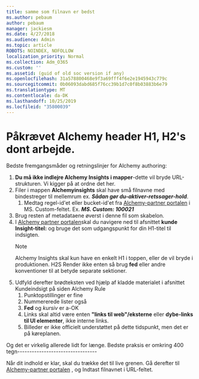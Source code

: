 ```yaml
---
title: samme som filnavn er bedst
ms.author: pebaum
author: pebaum
manager: jackiesm
ms.date: 4/27/2018
ms.audience: Admin
ms.topic: article
ROBOTS: NOINDEX, NOFOLLOW
localization_priority: Normal
ms.collection: Adm_O365
ms.custom: ''
ms.assetid: (guid of old soc version if any)
ms.openlocfilehash: 31a578800468e9f3a69fff4f6e2e1945943c779c
ms.sourcegitcommit: 0b06093dabd685f76cc39b1d7c0f8b03883b6e79
ms.translationtype: MT
ms.contentlocale: da-DK
ms.lasthandoff: 10/25/2019
ms.locfileid: "35800039"
---
```

# <a name="required-alchemy-header-h1-h2s-dont-work"></a>Påkrævet Alchemy header H1, H2's dont arbejde.
Bedste fremgangsmåder og retningslinjer for Alchemy authoring:

1. **Du må ikke indlejre Alchemy Insights i mapper**-dette vil bryde URL-strukturen. Vi kigger på at ordne det her.
1. Filer i mappen **Alchemyinsights** skal have små filnavne med bindestreger til mellemrum ex. ***Sådan gør du-aktiver-retssager-hold***.
    1. Medtag regel-id'et eller bucket-id'et fra [Alchemy-partner portalen](https://alchemyportal.azurewebsites.net) i MS. Custom-feltet. Ex. ***MS. Custom: 100021***
1. Brug resten af metadataene øverst i denne fil som skabelon.
1. I [Alchemy partner portalen](https://alchemyportal.azurewebsites.net)skal du navigere ned til afsnittet **kunde Insight-titel:** og bruge det som udgangspunkt for din H1-titel til indsigten. 
    > [!NOTE]
    > Alchemy Insights skal kun have en enkelt H1 i toppen, eller de vil bryde i produktionen. H2S Render ikke enten så brug **fed** eller andre konventioner til at betyde separate sektioner.
1. Udfyld derefter brødteksten ved hjælp af kladde materialet i afsnittet Kundeindsigt på siden Alchemy Rule
    1. Punktopstillinger er fine
    1. Nummererede lister også
    1. **Fed** og *kursiv* er a-OK
    1. Links skal altid være enten **"links til web"/eksterne** eller **dybe-links til UI elementer**, ikke interne links.
    1. Billeder er ikke officielt understøttet på dette tidspunkt, men det er på køreplanen.

Og det er virkelig allerede lidt for længe. Bedste praksis er omkring 400 tegn---------------------------------

Når dit indhold er klar, skal du trække det til live grenen. Gå derefter til [Alchemy-partner portalen](https://alchemyportal.azurewebsites.net) , og Indtast filnavnet i URL-feltet. 